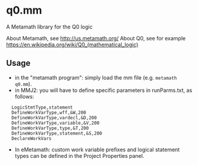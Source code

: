 # q0.mm
A Metamath library for the Q0 logic

About Metamath, see http://us.metamath.org/
About Q0, see for example https://en.wikipedia.org/wiki/Q0_(mathematical_logic)

## Usage

* in the "metamath program": simply load the mm file (e.g. `metamath q0.mm`). 
* in MMJ2: you will have to define specific parameters in runParms.txt, as follows:
```
  LogicStmtType,statement
  DefineWorkVarType,wff,&W,200
  DefineWorkVarType,vardecl,&D,200
  DefineWorkVarType,variable,&V,200
  DefineWorkVarType,type,&T,200
  DefineWorkVarType,statement,&S,200
  DeclareWorkVars
```
* In eMetamath: custom work variable prefixes and logical statement types can be defined in the Project Properties panel.
